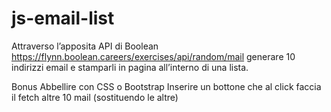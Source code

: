 # js-email-list
Attraverso l’apposita API di Boolean  https://flynn.boolean.careers/exercises/api/random/mail generare 10 indirizzi email e stamparli in pagina all’interno di una lista.

Bonus
Abbellire con CSS o Bootstrap
Inserire un bottone che al click faccia il fetch altre 10 mail (sostituendo le altre)